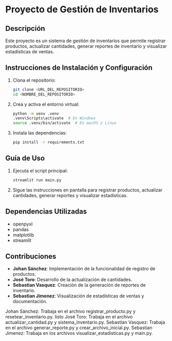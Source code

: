 # Proyecto de Gestión de Inventarios

## Descripción
Este proyecto es un sistema de gestión de inventarios que permite registrar productos, actualizar cantidades, generar reportes de inventario y visualizar estadísticas de ventas.

## Instrucciones de Instalación y Configuración
1. Clona el repositorio:
    ```sh
    git clone <URL_DEL_REPOSITORIO>
    cd <NOMBRE_DEL_REPOSITORIO>
    ```

2. Crea y activa el entorno virtual:
    ```sh
    python -m venv .venv
    .venv\Scripts\activate  # En Windows
    source .venv/bin/activate  # En macOS y Linux
    ```

3. Instala las dependencias:
    ```sh
    pip install -r requirements.txt
    ```

## Guía de Uso
1. Ejecuta el script principal:
    ```sh
    streamlit run main.py
    ```

2. Sigue las instrucciones en pantalla para registrar productos, actualizar cantidades, generar reportes y visualizar estadísticas.

## Dependencias Utilizadas
- openpyxl
- pandas
- matplotlib
- streamlit

## Contribuciones
- **Johan Sánchez**: Implementación de la funcionalidad de registro de productos.
- **José Toro**: Desarrollo de la actualización de cantidades.
- **Sebastian Vasquez**: Creación de la generación de reportes de inventario.
- **Sebastian Jimenez**: Visualización de estadísticas de ventas y documentación.






Johan Sánchez: Trabaja en el archivo registrar_producto.py y resetear_inventario.py. listo 
José Toro: Trabaja en el archivo actualizar_cantidad.py y sistema_inventario.py.
Sebastian Vasquez: Trabaja en el archivo generar_reporte.py y crear_archivo_inicial.py.
Sebastian Jimenez: Trabaja en los archivos visualizar_estadisticas.py y main.py.